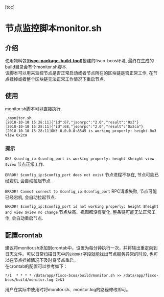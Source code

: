 [toc]
# 节点监控脚本monitor.sh

## 介绍
使用物料包(**[fisco-package-build-tool](https://github.com/ywy2090/fisco-package-build-tool)**)搭建的fisco-bcos环境, 最终在生成的build目录会有个monitor.sh脚本.  
该脚本可以用来监控节点是否正常启动或者节点所在的区块链是否正常工作, 在节点挂掉或者整个区块链无法正常工作情况下重启节点.  

## 使用
monitor.sh脚本可以直接执行. 
```
./monitor.sh 
[2018-10-10 15:28:11]{"id":67,"jsonrpc":"2.0","result":"0x3"}
[2018-10-10 15:28:11]{"id":68,"jsonrpc":"2.0","result":"0x2ca"}
[2018-10-10 15:28:11]OK! 0.0.0.0:8545 is working properly: height 0x3 view 0x2ca
```

### 提示
```OK! $config_ip:$config_port is working properly: height $height view $view```  节点正常工作.

```ERROR! $config_ip:$config_port does not exist```  节点进程不存在, 节点可能已经宕机, 会自动拉起节点.

```ERROR! Cannot connect to $config_ip:$config_port```    RPC请求失败, 节点可能已经宕机, 会自动拉起节点.

```ERROR! $config_ip:$config_port is not working properly: height $height and view $view no change```  节点块高、视图都没有变化, 整条链可能无法正常工作, 会自动重启节点.

## 配置crontab
 建议将monitor.sh添加到crontab中，设置为每分钟执行一次，并将输出重定向到日志文件。可以日常扫描日志中的```ERROR!```字段就能找出节点服务异常的时段, 也可以在节点挂掉情况下及时将节点重启。  
 在crontab的配置可以参考如下：
 ```
 */1  * * * * /data/app/fisco-bcos/build/monitor.sh >> /data/app/fisco-bcos/build/monitor.log 2>&1
 ```
 用户在实际中使用时将monitor.sh、monitor.log的路径修改即可。